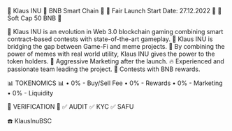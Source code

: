 🐶 Klaus INU 🎅 BNB Smart Chain 🐶
🚨 Fair Launch Start Date: 27.12.2022 🚨
🚨 Soft Cap 50 BNB 🚨

🐶 Klaus INU is an evolution in Web 3.0 blockchain gaming combining smart contract-based contests with state-of-the-art gameplay.
🎅 Klaus INU is bridging the gap between Game-Fi and meme projects. 
💎 By combining the power of memes with real world utility, Klaus INU gives the power to the token holders.
🎯 Aggressive Marketing after the launch.
🔥 Experienced and passionate team leading the project. 
💯 Contests with BNB rewards.

📊 TOKENOMICS 📊
•  0% - Buy/Sell Fee
•  0% - Rewards
•  0% - Marketing 
•  0% - Liquidity

📝 VERIFICATION 📝
✅ AUDIT
✅ KYC
✅ SAFU

☎️ KlausInuBSC
